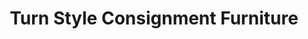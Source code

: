 ---
title: "Turn Style Consignment Furniture"
url: /mesa/turn-style-consignment-furniture/
shop: furniture
---